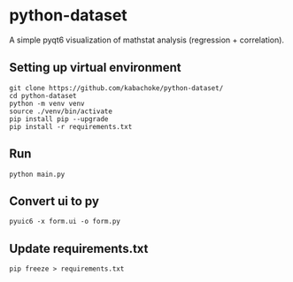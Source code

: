 # python-dataset
A simple pyqt6 visualization of mathstat analysis (regression + correlation).
## Setting up virtual environment
```
git clone https://github.com/kabachoke/python-dataset/
cd python-dataset
python -m venv venv
source ./venv/bin/activate
pip install pip --upgrade
pip install -r requirements.txt
```
## Run
`python main.py`
## Convert ui to py
```pyuic6 -x form.ui -o form.py```
## Update requirements.txt
`pip freeze > requirements.txt`
